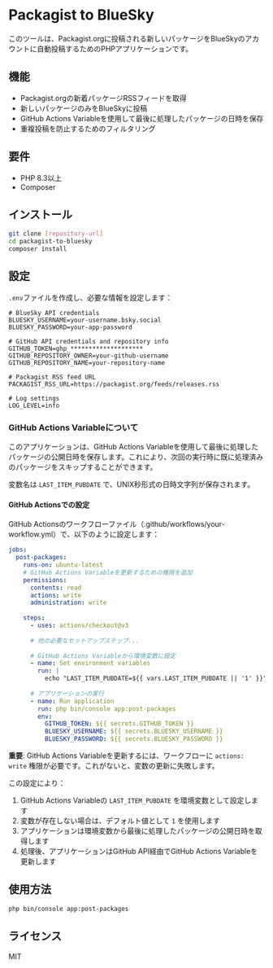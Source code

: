# Packagist to BlueSky

このツールは、Packagist.orgに投稿される新しいパッケージをBlueSkyのアカウントに自動投稿するためのPHPアプリケーションです。

## 機能

- Packagist.orgの新着パッケージRSSフィードを取得
- 新しいパッケージのみをBlueSkyに投稿
- GitHub Actions Variableを使用して最後に処理したパッケージの日時を保存
- 重複投稿を防止するためのフィルタリング

## 要件

- PHP 8.3以上
- Composer

## インストール

```bash
git clone [repository-url]
cd packagist-to-bluesky
composer install
```

## 設定

`.env`ファイルを作成し、必要な情報を設定します：

```
# BlueSky API credentials
BLUESKY_USERNAME=your-username.bsky.social
BLUESKY_PASSWORD=your-app-password

# GitHub API credentials and repository info
GITHUB_TOKEN=ghp_********************
GITHUB_REPOSITORY_OWNER=your-github-username
GITHUB_REPOSITORY_NAME=your-repository-name

# Packagist RSS feed URL
PACKAGIST_RSS_URL=https://packagist.org/feeds/releases.rss

# Log settings
LOG_LEVEL=info
```

### GitHub Actions Variableについて

このアプリケーションは、GitHub Actions Variableを使用して最後に処理したパッケージの公開日時を保存します。これにより、次回の実行時に既に処理済みのパッケージをスキップすることができます。

変数名は `LAST_ITEM_PUBDATE` で、UNIX秒形式の日時文字列が保存されます。

#### GitHub Actionsでの設定

GitHub Actionsのワークフローファイル（.github/workflows/your-workflow.yml）で、以下のように設定します：

```yaml
jobs:
  post-packages:
    runs-on: ubuntu-latest
    # GitHub Actions Variableを更新するための権限を追加
    permissions:
      contents: read
      actions: write
      administration: write
    
    steps:
      - uses: actions/checkout@v3
      
      # 他の必要なセットアップステップ...
      
      # GitHub Actions Variableから環境変数に設定
      - name: Set environment variables
        run: |
          echo "LAST_ITEM_PUBDATE=${{ vars.LAST_ITEM_PUBDATE || '1' }}" >> $GITHUB_ENV
      
      # アプリケーションの実行
      - name: Run application
        run: php bin/console app:post-packages
        env:
          GITHUB_TOKEN: ${{ secrets.GITHUB_TOKEN }}
          BLUESKY_USERNAME: ${{ secrets.BLUESKY_USERNAME }}
          BLUESKY_PASSWORD: ${{ secrets.BLUESKY_PASSWORD }}
```

**重要**: GitHub Actions Variableを更新するには、ワークフローに `actions: write` 権限が必要です。これがないと、変数の更新に失敗します。

この設定により：
1. GitHub Actions Variableの `LAST_ITEM_PUBDATE` を環境変数として設定します
2. 変数が存在しない場合は、デフォルト値として `1` を使用します
3. アプリケーションは環境変数から最後に処理したパッケージの公開日時を取得します
4. 処理後、アプリケーションはGitHub API経由でGitHub Actions Variableを更新します

## 使用方法

```bash
php bin/console app:post-packages
```

## ライセンス

MIT
